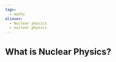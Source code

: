 ```yaml
---
tags:
  - maths
aliases:
  - Nuclear physics
  - nuclear physics
---
```


# What is Nuclear Physics?